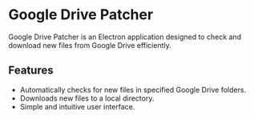# Google Drive Patcher

Google Drive Patcher is an Electron application designed to check and download new files from Google Drive efficiently.

## Features

- Automatically checks for new files in specified Google Drive folders.
- Downloads new files to a local directory.
- Simple and intuitive user interface.
